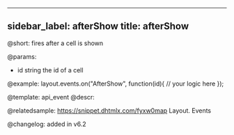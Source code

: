 
---
sidebar_label: afterShow
title: afterShow
---          

@short: fires after a cell is shown

@params:
- id		string		the id of a cell


@example:
layout.events.on("AfterShow", function(id){
	// your logic here
});





@template: api_event
@descr:

@relatedsample: https://snippet.dhtmlx.com/fyxw0map	Layout. Events

@changelog:
added in v6.2


